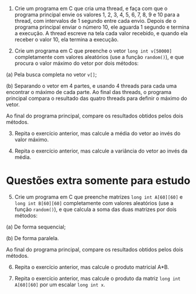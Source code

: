 ﻿1. Crie um programa em C que cria uma thread, e faça com que o programa principal envie os valores 1, 2, 3, 4, 5, 6, 7, 8, 9 e 10 para a thread, com intervalos de 1 segundo entre cada envio. Depois de o programa principal enviar o número 10, ele aguarda 1 segundo e termina a execução. A thread escreve na tela cada valor recebido, e quando ela receber o valor 10, ela termina a execução.

2. Crie um programa em C que preenche o vetor `long int v[50000]` completamente com valores aleatórios (use a função `random()`), e que procura o valor máximo do vetor por dois métodos:

(a) Pela busca completa no vetor `v[]`;

(b) Separando o vetor em 4 partes, e usando 4 threads para cada uma encontrar o máximo de cada parte. Ao final das threads, o programa principal compara o resultado das quatro threads para definir o máximo do vetor.

Ao final do programa principal, compare os resultados obtidos pelos dois métodos.

3. Repita o exercício anterior, mas calcule a média do vetor ao invés do valor máximo.

4. Repita o exercício anterior, mas calcule a variância do vetor ao invés da média.

# Questões extra somente para estudo

5. Crie um programa em C que preenche matrizes `long int A[60][60]` e `long int B[60][60]` completamente com valores aleatórios (use a função `random()`), e que calcula a soma das duas matrizes por dois métodos:

(a) De forma sequencial;

(b) De forma paralela.

Ao final do programa principal, compare os resultados obtidos pelos dois métodos.

6. Repita o exercício anterior, mas calcule o produto matricial A*B.

7. Repita o exercício anterior, mas calcule o produto da matriz `long int A[60][60]` por um escalar `long int x`.
